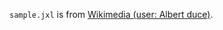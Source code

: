 `sample.jxl` is from [Wikimedia (user: Albert duce)](https://commons.wikimedia.org/wiki/File:Abandoned_Packard_Automobile_Factory_Detroit_200.jpg).
